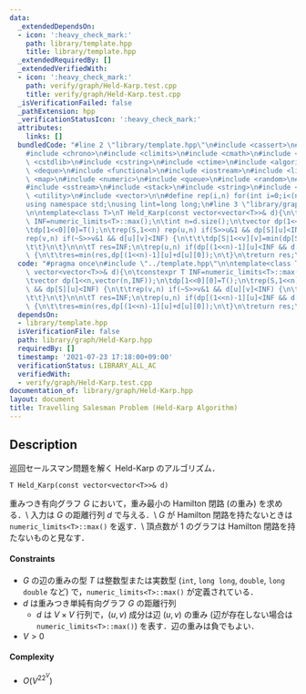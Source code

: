 ```yaml
---
data:
  _extendedDependsOn:
  - icon: ':heavy_check_mark:'
    path: library/template.hpp
    title: library/template.hpp
  _extendedRequiredBy: []
  _extendedVerifiedWith:
  - icon: ':heavy_check_mark:'
    path: verify/graph/Held-Karp.test.cpp
    title: verify/graph/Held-Karp.test.cpp
  _isVerificationFailed: false
  _pathExtension: hpp
  _verificationStatusIcon: ':heavy_check_mark:'
  attributes:
    links: []
  bundledCode: "#line 2 \"library/template.hpp\"\n#include <cassert>\n#include <cctype>\n\
    #include <chrono>\n#include <climits>\n#include <cmath>\n#include <cstdio>\n#include\
    \ <cstdlib>\n#include <cstring>\n#include <ctime>\n#include <algorithm>\n#include\
    \ <deque>\n#include <functional>\n#include <iostream>\n#include <limits>\n#include\
    \ <map>\n#include <numeric>\n#include <queue>\n#include <random>\n#include <set>\n\
    #include <sstream>\n#include <stack>\n#include <string>\n#include <tuple>\n#include\
    \ <utility>\n#include <vector>\n\n#define rep(i,n) for(int i=0;i<(n);i++)\n\n\
    using namespace std;\nusing lint=long long;\n#line 3 \"library/graph/Held-Karp.hpp\"\
    \n\ntemplate<class T>\nT Held_Karp(const vector<vector<T>>& d){\n\tconstexpr T\
    \ INF=numeric_limits<T>::max();\n\tint n=d.size();\n\tvector dp(1<<n,vector(n,INF));\n\
    \tdp[1<<0][0]=T();\n\trep(S,1<<n) rep(u,n) if(S>>u&1 && dp[S][u]<INF) {\n\t\t\
    rep(v,n) if(~S>>v&1 && d[u][v]<INF) {\n\t\t\tdp[S|1<<v][v]=min(dp[S|1<<v][v],dp[S][u]+d[u][v]);\n\
    \t\t}\n\t}\n\n\tT res=INF;\n\trep(u,n) if(dp[(1<<n)-1][u]<INF && d[u][0]<INF)\
    \ {\n\t\tres=min(res,dp[(1<<n)-1][u]+d[u][0]);\n\t}\n\treturn res;\n}\n"
  code: "#pragma once\n#include \"../template.hpp\"\n\ntemplate<class T>\nT Held_Karp(const\
    \ vector<vector<T>>& d){\n\tconstexpr T INF=numeric_limits<T>::max();\n\tint n=d.size();\n\
    \tvector dp(1<<n,vector(n,INF));\n\tdp[1<<0][0]=T();\n\trep(S,1<<n) rep(u,n) if(S>>u&1\
    \ && dp[S][u]<INF) {\n\t\trep(v,n) if(~S>>v&1 && d[u][v]<INF) {\n\t\t\tdp[S|1<<v][v]=min(dp[S|1<<v][v],dp[S][u]+d[u][v]);\n\
    \t\t}\n\t}\n\n\tT res=INF;\n\trep(u,n) if(dp[(1<<n)-1][u]<INF && d[u][0]<INF)\
    \ {\n\t\tres=min(res,dp[(1<<n)-1][u]+d[u][0]);\n\t}\n\treturn res;\n}\n"
  dependsOn:
  - library/template.hpp
  isVerificationFile: false
  path: library/graph/Held-Karp.hpp
  requiredBy: []
  timestamp: '2021-07-23 17:18:00+09:00'
  verificationStatus: LIBRARY_ALL_AC
  verifiedWith:
  - verify/graph/Held-Karp.test.cpp
documentation_of: library/graph/Held-Karp.hpp
layout: document
title: Travelling Salesman Problem (Held-Karp Algorithm)
---
```


## Description
巡回セールスマン問題を解く Held-Karp のアルゴリズム．
```
T Held_Karp(const vector<vector<T>>& d)
```
重みつき有向グラフ $G$ において，重み最小の Hamilton 閉路 (の重み) を求める．\\
入力は $G$ の距離行列 $d$ で与える．\\
$G$ が Hamilton 閉路を持たないときは ``numeric_limits<T>::max()`` を返す．\\
頂点数が $1$ のグラフは Hamilton 閉路を持たないものと見なす．

#### Constraints
- $G$ の辺の重みの型 $T$ は整数型または実数型 (``int``, ``long long``, ``double``, ``long double`` など) で，``numeric_limits<T>::max()`` が定義されている．
- $d$ は重みつき単純有向グラフ $G$ の距離行列
	- $d$ は $V\times V$ 行列で，$(u,v)$ 成分は辺 $(u,v)$ の重み (辺が存在しない場合は ``numeric_limits<T>::max()``) を表す．辺の重みは負でもよい．
- $V>0$

#### Complexity
- $O(V^22^V)$
